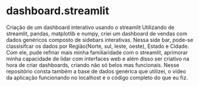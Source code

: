 # dashboard.streamlit
Criação de um dashboard interativo usando o streamlit
Utilizando de streamlit, pandas, matplotlib e numpy, criei um dashboard de vendas com dados genéricos composto de sidebars interativas. Nessa side bar, pode-se classisifcar os dados por Região(Norte, sul, leste, oeste), Estado e Cidade. 
Com ele, pude refinar mais minha familiaridade com o streamlit, aprimorar minha capacidade de lidar com interfaces web e além disso ser criativo na hora de criar dashboards, criando não só belos mas funcionais.
Nesse repositório consta também a base de dados genérica que utilizei, o vídeo da aplicação funcionando no localhost e o código completo do que eu fiz.
